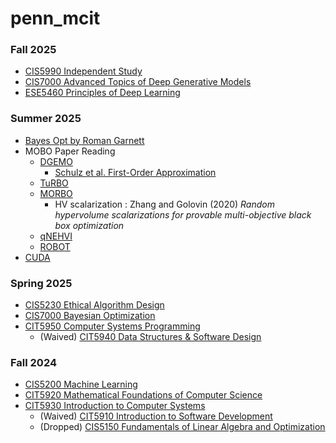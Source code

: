 # penn_mcit

### Fall 2025
- [CIS5990 Independent Study](./2508_Fall_2025/CIS_5990/main.md)
- [CIS7000 Advanced Topics of Deep Generative Models](./2508_Fall_2025/CIS_7000/main.md)
- [ESE5460 Principles of Deep Learning](./2508_Fall_2025/ESE_5460/main.md)

### Summer 2025
- [Bayes Opt by Roman Garnett](./2505_Summer_2025/bayes_opt_textbook/main.md)
- MOBO Paper Reading
  - [DGEMO](./2501_Spring_2025/CIS_7000/hw/paper_presentation/DGEMO.md)
    - [Schulz et al. First-Order Approximation](./2501_Spring_2025/CIS_7000/hw/paper_presentation/interactive_exploration.md)
  - [TuRBO](./2505_Summer_2025/bayes_opt_papers/TuRBO/note.md)
  - [MORBO](./2505_Summer_2025/bayes_opt_papers/MORBO/note.md)
    - HV scalarization : Zhang and Golovin (2020) *Random hypervolume scalarizations for provable multi-objective black box optimization*
  - [qNEHVI](./2505_Summer_2025/bayes_opt_papers/NEHVI/note.md)
  - [ROBOT](./2505_Summer_2025/bayes_opt_papers/ROBOT/note.md)
- [CUDA](./2505_Summer_2025/cuda/main.md)

### Spring 2025
- [CIS5230 Ethical Algorithm Design](2501_Spring_2025/CIS_5230/main.md)
- [CIS7000 Bayesian Optimization](2501_Spring_2025/CIS_7000/main.md)
- [CIT5950 Computer Systems Programming](2501_Spring_2025/CIT_5950/main.md)
  - (Waived) [CIT5940 Data Structures & Software Design](2501_Spring_2025/CIT_5940/)

### Fall 2024
- [CIS5200 Machine Learning](2408_Fall_2024/CIS_520/main.md)
- [CIT5920 Mathematical Foundations of Computer Science](2408_Fall_2024/CIT_592/main.md)
- [CIT5930 Introduction to Computer Systems](2408_Fall_2024/CIT_593/main.md)
  - (Waived) [CIT5910 Introduction to Software Development](2408_Fall_2024/CIT_591/cit591_waiver/)
  - (Dropped) [CIS5150 Fundamentals of Linear Algebra and Optimization](2408_Fall_2024/CIS_515/main.md)

<br>